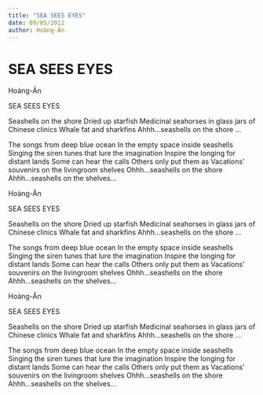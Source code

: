 ```yaml
---
title: "SEA SEES EYES"
date: 09/05/2012
author: Hoàng-Ân
---
```


# SEA SEES EYES

Hoàng-Ân


SEA SEES EYES


Seashells o­n the shore
Dried up starfish
Medicinal seahorses in glass jars
of Chinese clinics
Whale fat and sharkfins
Ahhh...seashells o­n the shore ...

The songs from deep blue ocean
In the empty space inside seashells
Singing the siren tunes that lure the imagination
Inspire the longing for distant lands
Some can hear the calls
Others o­nly put them as
Vacations' souvenirs o­n the livingroom shelves
Ohhh...seashells o­n the shore
Ahhh...seashells o­n the shelves...

Hoàng-Ân


SEA SEES EYES


Seashells o­n the shore
Dried up starfish
Medicinal seahorses in glass jars
of Chinese clinics
Whale fat and sharkfins
Ahhh...seashells o­n the shore ...

The songs from deep blue ocean
In the empty space inside seashells
Singing the siren tunes that lure the imagination
Inspire the longing for distant lands
Some can hear the calls
Others o­nly put them as
Vacations' souvenirs o­n the livingroom shelves
Ohhh...seashells o­n the shore
Ahhh...seashells o­n the shelves...

Hoàng-Ân


SEA SEES EYES


Seashells o­n the shore
Dried up starfish
Medicinal seahorses in glass jars
of Chinese clinics
Whale fat and sharkfins
Ahhh...seashells o­n the shore ...

The songs from deep blue ocean
In the empty space inside seashells
Singing the siren tunes that lure the imagination
Inspire the longing for distant lands
Some can hear the calls
Others o­nly put them as
Vacations' souvenirs o­n the livingroom shelves
Ohhh...seashells o­n the shore
Ahhh...seashells o­n the shelves...
